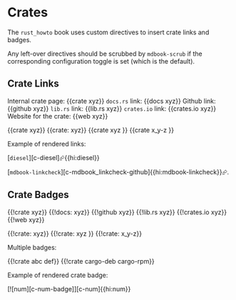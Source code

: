 # Crates

The `rust_howto` book uses custom directives to insert crate links and badges.

Any left-over directives should be scrubbed by `mdbook-scrub` if the corresponding
configuration toggle is set (which is the default).

## Crate Links

Internal crate page: {{crate xyz}}
`docs.rs` link: {{docs xyz}}
Github link: {{github xyz}}
`lib.rs` link: {{lib.rs xyz}}
`crates.io` link: {{crates.io xyz}}
Website for the crate: {{web xyz}}

{{crate xyz}}
{{crate: xyz}}
{{crate xyz }}
{{crate x_y-z }}

Example of rendered links:

[`diesel`][c-diesel]⮳{{hi:diesel}}

[`mdbook-linkcheck`][c-mdbook_linkcheck-github]{{hi:mdbook-linkcheck}}⮳.

## Crate Badges

{{!crate xyz}}
{{!docs: xyz}}
{{!github xyz}}
{{!lib.rs xyz}}
{{!crates.io xyz}}
{{!web xyz}}

{{!crate: xyz}}
{{!crate: xyz }}
{{!crate: x_y-z}}

Multiple badges:

{{!crate abc def}}
{{!crate cargo-deb cargo-rpm}}

Example of rendered crate badge:

[![num][c-num-badge]][c-num]{{hi:num}}
